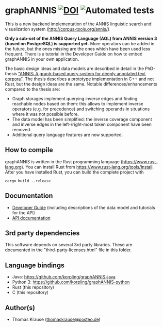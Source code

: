 # graphANNIS [![DOI](https://zenodo.org/badge/DOI/10.5281/zenodo.2598164.svg)](https://doi.org/10.5281/zenodo.2598164) ![Automated tests](https://github.com/korpling/graphANNIS/workflows/Automated%20tests/badge.svg)

This is a new backend implementation of the ANNIS linguistic search and visualization system (http://corpus-tools.org/annis/).

**Only a sub-set of the ANNIS Query Language (AQL) from ANNIS version 3 (based on PostgreSQL) is supported yet.**
More operators can be added in the future, but the ones missing are the ones which have been used less frequent.
There is a tutorial in the Developer Guide on how to embed graphANNIS in your own application.

The basic design ideas and data models are described in detail in the PhD-thesis ["ANNIS: A graph-based query system for deeply annotated text corpora"](https://doi.org/10.18452/19659). The thesis describes a prototype implementation in C++ and not Rust, but the design ideas are the same.
Notable differences/enhancements compared to the thesis are:

- Graph storages implement querying inverse edges and finding reachable nodes based on them: this allows to implement inverse operators (e.g. for precedence) and switching operands in situations where it was not possible before.
- The data model has been simplified: the inverse coverage component and inverse edges in the left-/right-most token component have been removed.
- Additional query language features are now supported.

## How to compile

graphANNIS is written in the Rust programming language (https://www.rust-lang.org).
You can install Rust from https://www.rust-lang.org/tools/install.
After you have installed Rust, you can build the complete project with

```
cargo build --release
```

## Documentation

- [Developer Guide](https://korpling.github.io/graphANNIS/docs/v2/) (including descriptions of the data model and tutorials for the API)
- [API documentation](https://docs.rs/graphannis/)

## 3rd party dependencies

This software depends on several 3rd party libraries. These are documented in the "third-party-licenses.html" file in this folder.

## Language bindings

- Java: https://github.com/korpling/graphANNIS-java
- Python 3: https://github.com/korpling/graphANNIS-python
- Rust (this repository)
- C (this repository)

## Author(s)

- Thomas Krause (thomaskrause@posteo.de)
